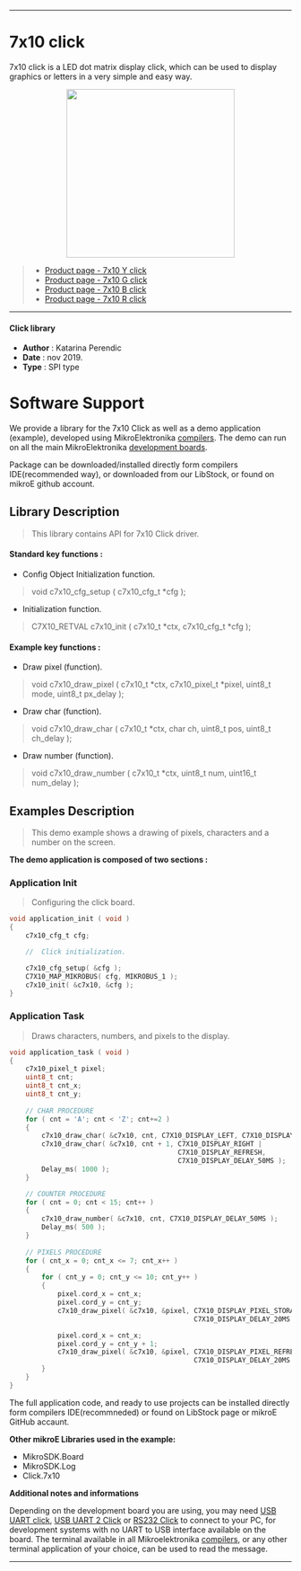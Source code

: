 

---
# 7x10 click

7x10 click is a LED dot matrix display click, which can be used to display graphics or letters in a very simple and easy way. 

<p align="center">
  <img src="https://download.mikroe.com/images/click_for_ide/grupe/7x10-click-groupp.png" height=300px>
</p>

> - [Product page - 7x10 Y click](<https://www.mikroe.com/7x10-y-click>)
> - [Product page - 7x10 G click](<https://www.mikroe.com/7x10-g-click>)
> - [Product page - 7x10 B click](<https://www.mikroe.com/7x10-b-click>)
> - [Product page - 7x10 R click](<https://www.mikroe.com/7x10-r-click>)

---

#### Click library 

- **Author**        : Katarina Perendic
- **Date**          : nov 2019.
- **Type**          : SPI type


# Software Support

We provide a library for the 7x10 Click 
as well as a demo application (example), developed using MikroElektronika 
[compilers](https://shop.mikroe.com/compilers). 
The demo can run on all the main MikroElektronika [development boards](https://shop.mikroe.com/development-boards).

Package can be downloaded/installed directly form compilers IDE(recommended way), or downloaded from our LibStock, or found on mikroE github account. 

## Library Description

> This library contains API for 7x10 Click driver.

#### Standard key functions :

- Config Object Initialization function.
> void c7x10_cfg_setup ( c7x10_cfg_t *cfg ); 
 
- Initialization function.
> C7X10_RETVAL c7x10_init ( c7x10_t *ctx, c7x10_cfg_t *cfg );


#### Example key functions :

- Draw pixel (function).
> void c7x10_draw_pixel ( c7x10_t *ctx, c7x10_pixel_t *pixel, uint8_t mode, uint8_t px_delay );
 
- Draw char (function).
> void c7x10_draw_char ( c7x10_t *ctx, char ch, uint8_t pos, uint8_t ch_delay );

- Draw number (function).
> void c7x10_draw_number ( c7x10_t *ctx, uint8_t num, uint16_t num_delay );

## Examples Description

> This demo example shows a drawing of pixels, characters and a number on the screen.

**The demo application is composed of two sections :**

### Application Init 

> Configuring the click board.

```c
void application_init ( void )
{
    c7x10_cfg_t cfg;

    //  Click initialization.

    c7x10_cfg_setup( &cfg );
    C7X10_MAP_MIKROBUS( cfg, MIKROBUS_1 );
    c7x10_init( &c7x10, &cfg );
}
```

### Application Task

> Draws characters, numbers, and pixels to the display.

```c
void application_task ( void )
{
    c7x10_pixel_t pixel;
    uint8_t cnt;
    uint8_t cnt_x;
    uint8_t cnt_y;
    
    // CHAR PROCEDURE
    for ( cnt = 'A'; cnt < 'Z'; cnt+=2 )
    {
        c7x10_draw_char( &c7x10, cnt, C7X10_DISPLAY_LEFT, C7X10_DISPLAY_DELAY_50MS );
        c7x10_draw_char( &c7x10, cnt + 1, C7X10_DISPLAY_RIGHT |
                                          C7X10_DISPLAY_REFRESH,
                                          C7X10_DISPLAY_DELAY_50MS );
        Delay_ms( 1000 );
    }

    // COUNTER PROCEDURE
    for ( cnt = 0; cnt < 15; cnt++ )
    {
        c7x10_draw_number( &c7x10, cnt, C7X10_DISPLAY_DELAY_50MS );
        Delay_ms( 500 );
    }
    
    // PIXELS PROCEDURE
    for ( cnt_x = 0; cnt_x <= 7; cnt_x++ )
    {
        for ( cnt_y = 0; cnt_y <= 10; cnt_y++ )
        {
            pixel.cord_x = cnt_x;
            pixel.cord_y = cnt_y;
            c7x10_draw_pixel( &c7x10, &pixel, C7X10_DISPLAY_PIXEL_STORAGE,
                                              C7X10_DISPLAY_DELAY_20MS );

            pixel.cord_x = cnt_x;
            pixel.cord_y = cnt_y + 1;
            c7x10_draw_pixel( &c7x10, &pixel, C7X10_DISPLAY_PIXEL_REFRESH,
                                              C7X10_DISPLAY_DELAY_20MS );
        }
    }
}
```

The full application code, and ready to use projects can be  installed directly form compilers IDE(recommneded) or found on LibStock page or mikroE GitHub accaunt.

**Other mikroE Libraries used in the example:** 

- MikroSDK.Board
- MikroSDK.Log
- Click.7x10

**Additional notes and informations**

Depending on the development board you are using, you may need 
[USB UART click](https://shop.mikroe.com/usb-uart-click), 
[USB UART 2 Click](https://shop.mikroe.com/usb-uart-2-click) or 
[RS232 Click](https://shop.mikroe.com/rs232-click) to connect to your PC, for 
development systems with no UART to USB interface available on the board. The 
terminal available in all Mikroelektronika 
[compilers](https://shop.mikroe.com/compilers), or any other terminal application 
of your choice, can be used to read the message.



---
